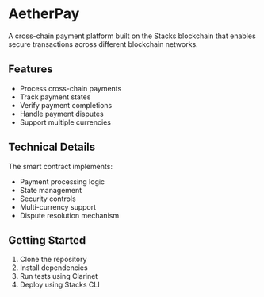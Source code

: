 # AetherPay

A cross-chain payment platform built on the Stacks blockchain that enables secure transactions across different blockchain networks.

## Features
- Process cross-chain payments
- Track payment states 
- Verify payment completions
- Handle payment disputes
- Support multiple currencies

## Technical Details
The smart contract implements:
- Payment processing logic
- State management
- Security controls
- Multi-currency support
- Dispute resolution mechanism

## Getting Started
1. Clone the repository
2. Install dependencies
3. Run tests using Clarinet
4. Deploy using Stacks CLI